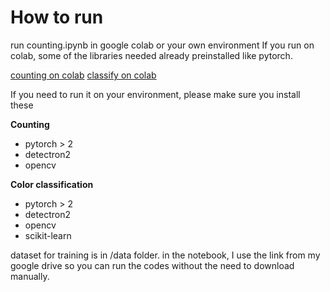 # How to run

run counting.ipynb in google colab or your own environment
If you run on colab, some of the libraries needed already preinstalled like pytorch.

[counting on colab](https://colab.research.google.com/drive/12p5oEGZWvbD8D-7fHsdfu61LO_6UZxqt?usp=sharing)
[classify on colab](https://colab.research.google.com/drive/1sKVd-2RF10nsb3RGLDT_jjs3Z3ro0vkq?usp=sharing)

If you need to run it on your environment, please make sure you install these

**Counting**
- pytorch > 2
- detectron2
- opencv

**Color classification**
- pytorch > 2
- detectron2
- opencv
- scikit-learn

dataset for training is in /data folder.
in the notebook, I use the link from my google drive so you can run the codes without the need to download manually.